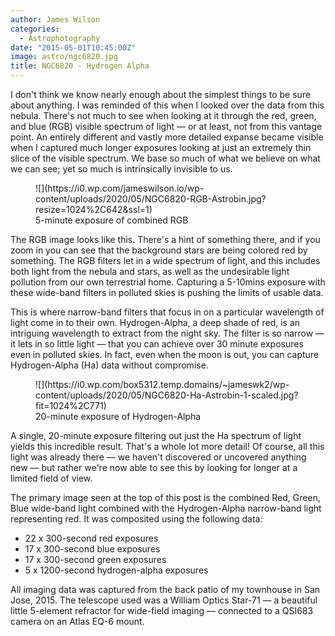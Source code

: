 ```yaml
---
author: James Wilson
categories:
  - Astrophotography
date: "2015-05-01T10:45:00Z"
image: astro/ngc6820.jpg
title: NGC6820 - Hydrogen Alpha
---
```


I don't think we know nearly enough about the simplest things to be sure about anything. I was reminded of this when I looked over the data from this nebula. There's not much to see when looking at it through the red, green, and blue (RGB) visible spectrum of light — or at least, not from this vantage point. An entirely different and vastly more detailed expanse became visible when I captured much longer exposures looking at just an extremely thin slice of the visible spectrum. We base so much of what we believe on what we can see; yet so much is intrinsically invisible to us.

<figure class="wp-block-image size-large is-resized">![](https://i0.wp.com/jameswilson.io/wp-content/uploads/2020/05/NGC6820-RGB-Astrobin.jpg?resize=1024%2C642&ssl=1)<figcaption>5-minute exposure of combined RGB</figcaption></figure>The RGB image looks like this. There's a hint of something there, and if you zoom in you can see that the background stars are being colored red by something. The RGB filters let in a wide spectrum of light, and this includes both light from the nebula and stars, as well as the undesirable light pollution from our own terrestrial home. Capturing a 5-10mins exposure with these wide-band filters in polluted skies is pushing the limits of usable data.

This is where narrow-band filters that focus in on a particular wavelength of light come in to their own. Hydrogen-Alpha, a deep shade of red, is an intriguing wavelength to extract from the night sky. The filter is so narrow — it lets in so little light — that you can achieve over 30 minute exposures even in polluted skies. In fact, even when the moon is out, you can capture Hydrogen-Alpha (Ha) data without compromise.

<figure class="wp-block-image size-large is-resized">![](https://i0.wp.com/box5312.temp.domains/~jameswk2/wp-content/uploads/2020/05/NGC6820-Ha-Astrobin-1-scaled.jpg?fit=1024%2C771)<figcaption>20-minute exposure of Hydrogen-Alpha</figcaption></figure>A single, 20-minute exposure filtering out just the Ha spectrum of light yields this incredible result. That's a whole lot more detail! Of course, all this light was already there — we haven't discovered or uncovered anything new — but rather we're now able to see this by looking for longer at a limited field of view.

The primary image seen at the top of this post is the combined Red, Green, Blue wide-band light combined with the Hydrogen-Alpha narrow-band light representing red. It was composited using the following data:

- 22 x 300-second red exposures
- 17 x 300-second blue exposures
- 17 x 300-second green exposures
- 5 x 1200-second hydrogen-alpha exposures

All imaging data was captured from the back patio of my townhouse in San Jose, 2015. The telescope used was a William Optics Star-71 — a beautiful little 5-element refractor for wide-field imaging — connected to a QSI683 camera on an Atlas EQ-6 mount.
